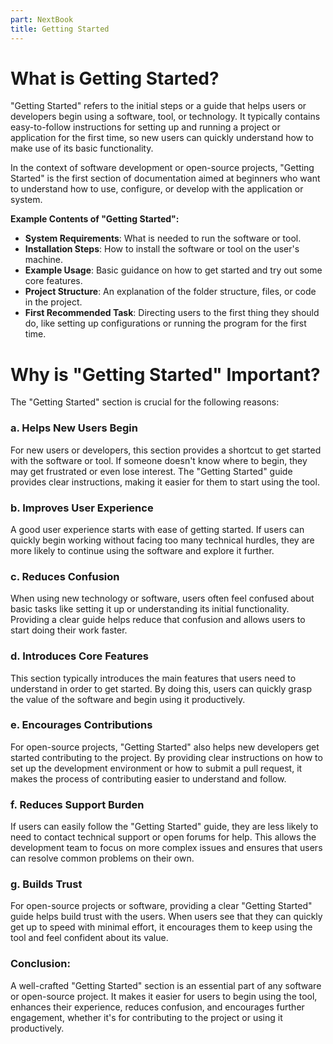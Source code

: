 ```yaml
---
part: NextBook
title: Getting Started
---
```

# What is Getting Started?

"Getting Started" refers to the initial steps or a guide that helps users or developers begin using a software, tool, or technology. It typically contains easy-to-follow instructions for setting up and running a project or application for the first time, so new users can quickly understand how to make use of its basic functionality.

In the context of software development or open-source projects, "Getting Started" is the first section of documentation aimed at beginners who want to understand how to use, configure, or develop with the application or system.

**Example Contents of "Getting Started":**

- **System Requirements**: What is needed to run the software or tool.
- **Installation Steps**: How to install the software or tool on the user's machine.
- **Example Usage**: Basic guidance on how to get started and try out some core features.
- **Project Structure**: An explanation of the folder structure, files, or code in the project.
- **First Recommended Task**: Directing users to the first thing they should do, like setting up configurations or running the program for the first time.

# Why is "Getting Started" Important?

The "Getting Started" section is crucial for the following reasons:

### a. **Helps New Users Begin**

For new users or developers, this section provides a shortcut to get started with the software or tool. If someone doesn't know where to begin, they may get frustrated or even lose interest. The "Getting Started" guide provides clear instructions, making it easier for them to start using the tool.

### b. **Improves User Experience**

A good user experience starts with ease of getting started. If users can quickly begin working without facing too many technical hurdles, they are more likely to continue using the software and explore it further.

### c. **Reduces Confusion**

When using new technology or software, users often feel confused about basic tasks like setting it up or understanding its initial functionality. Providing a clear guide helps reduce that confusion and allows users to start doing their work faster.

### d. **Introduces Core Features**

This section typically introduces the main features that users need to understand in order to get started. By doing this, users can quickly grasp the value of the software and begin using it productively.

### e. **Encourages Contributions**

For open-source projects, "Getting Started" also helps new developers get started contributing to the project. By providing clear instructions on how to set up the development environment or how to submit a pull request, it makes the process of contributing easier to understand and follow.

### f. **Reduces Support Burden**

If users can easily follow the "Getting Started" guide, they are less likely to need to contact technical support or open forums for help. This allows the development team to focus on more complex issues and ensures that users can resolve common problems on their own.

### g. **Builds Trust**

For open-source projects or software, providing a clear "Getting Started" guide helps build trust with the users. When users see that they can quickly get up to speed with minimal effort, it encourages them to keep using the tool and feel confident about its value.

### Conclusion:

A well-crafted "Getting Started" section is an essential part of any software or open-source project. It makes it easier for users to begin using the tool, enhances their experience, reduces confusion, and encourages further engagement, whether it's for contributing to the project or using it productively.
